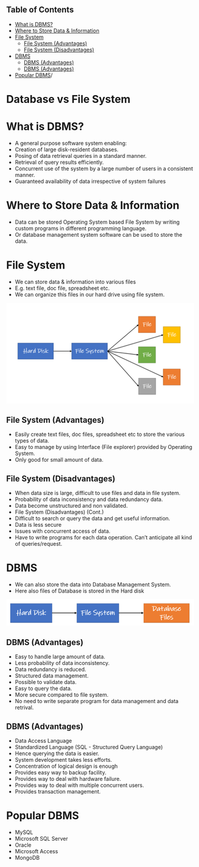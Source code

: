 ## Table of Contents

- [What is DBMS?](#what-is-dbms-)
- [Where to Store Data & Information](#where-to-store-data---information)
- [File System](#file-system)
  * [File System (Advantages)](#file-system--advantages-)
  * [File System (Disadvantages)](#file-system--disadvantages-)
- [DBMS](#dbms)
  * [DBMS (Advantages)](#dbms--advantages-)
  * [DBMS (Advantages)](#dbms--advantages--1)
- [Popular DBMS](#popular-dbms)/

# Database vs File System

# What is DBMS?
* A general purpose software system enabling:
* Creation of large disk-resident databases.
* Posing of data retrieval queries in a standard manner.
* Retrieval of query results efficiently.
* Concurrent use of the system by a large number of users in a consistent manner.
* Guaranteed availability of data irrespective of system failures

# Where to Store Data & Information
* Data can be stored Operating System based File System by writing custom programs in different programming language.
* Or database management system software can be used to store the data.

# File System
* We can store data & information into various files
* E.g. text file, doc file, spreadsheet etc.
* We can organize this files in our hard drive using file system.

![File System Diagram](https://raw.githubusercontent.com/spmakwana/Database-Management-System/65d080cd82921144bceae706fa0736b38b25b7c2/assests/images/file%20system.png)

## File System (Advantages)
* Easily create text files, doc files, spreadsheet etc to store the various types of data.
* Easy to manage by using Interface (File explorer) provided by Operating System. 
* Only good for small amount of data.

## File System (Disadvantages)
* When data size is large, difficult to use files and data in file system.
* Probability of data inconsistency and data redundancy data.
* Data become unstructured and non validated.
* File System (Disadvantages) (Cont.)
* Difficult to search or query the data and get useful information.
* Data is less secure
* Issues with concurrent access of data.
* Have to write programs for each data operation. Can’t anticipate all kind of queries/request.

# DBMS
* We can also store the data into Database Management System.
* Here also files of Database is stored in the Hard disk

![DBMS File System Diagram](https://raw.githubusercontent.com/spmakwana/Database-Management-System/master/assests/images/file%20system%20dbms.png)
## DBMS (Advantages)
* Easy to handle large amount of data.
* Less probability of data inconsistency.
* Data redundancy is reduced.
* Structured data management.
* Possible to validate data.
* Easy to query the data.
* More secure compared to file system.
* No need to write separate program for data management and data retrival.

## DBMS (Advantages)
* Data Access Language
* Standardized Language (SQL - Structured Query Language)
* Hence querying the data is easier.
* System development takes less efforts.
* Concentration of logical design is enough
* Provides easy way to backup facility.
* Provides way to deal with hardware failure.
* Provides way to deal with multiple concurrent users.
* Provides transaction management.

# Popular DBMS
* MySQL
* Microsoft SQL Server
* Oracle
* Microsoft Access
* MongoDB
